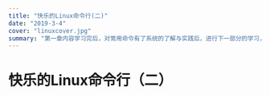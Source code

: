 ```yaml
---
title: "快乐的Linux命令行(二)"
date: "2019-3-4"
cover: "linuxcover.jpg"
summary: "第一章内容学习完后，对常用命令有了系统的了解与实践后，进行下一部分的学习，shell环境"
---
```


# 快乐的Linux命令行（二）
